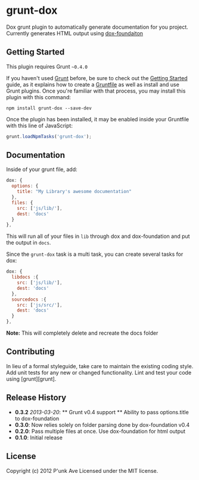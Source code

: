 # grunt-dox

Dox grunt plugin to automatically generate documentation for you project. Currently generates HTML output using [dox-foundaiton](https://github.com/punkave/dox-foundation)

## Getting Started
This plugin requires Grunt `~0.4.0`

If you haven't used [Grunt](http://gruntjs.com/) before, be sure to check out the [Getting Started](http://gruntjs.com/getting-started) guide, as it explains how to create a [Gruntfile](http://gruntjs.com/sample-gruntfile) as well as install and use Grunt plugins. Once you're familiar with that process, you may install this plugin with this command:

```shell
npm install grunt-dox --save-dev
```

Once the plugin has been installed, it may be enabled inside your Gruntfile with this line of JavaScript:

```js
grunt.loadNpmTasks('grunt-dox');
```

## Documentation
Inside of your grunt file, add:
```javascript
dox: {
  options: {
    title: "My Library's awesome documentation"
  },
  files: {
    src: ['js/lib/'],
    dest: 'docs'
  }
},
```

This will run all of your files in `lib` through dox and dox-foundation and  put the output in `docs`.

Since the `grunt-dox` task is a multi task, you can create several tasks for dox:

```js
dox: {
  libdocs :{
    src: ['js/lib/'],
    dest: 'docs'
  },
  sourcedocs :{
    src: ['js/src/'],
    dest: 'docs'
  }
},
```

**Note:** This will completely delete and recreate the docs folder

## Contributing
In lieu of a formal styleguide, take care to maintain the existing coding style. Add unit tests for any new or changed functionality. Lint and test your code using [grunt][grunt].

## Release History
* **0.3.2** *2013-03-20*: 
** Grunt v0.4 support
** Ability to pass options.title to dox-foundation
* **0.3.0**: Now relies solely on folder parsing done by dox-foundation v0.4
* **0.2.0**: Pass multiple files at once. Use dox-foundation for html output
* **0.1.0**: Initial release

## License
Copyright (c) 2012 P'unk Ave
Licensed under the MIT license.
